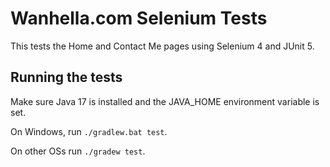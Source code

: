 # Wanhella.com Selenium Tests

This tests the Home and Contact Me pages using Selenium 4 and JUnit 5.

## Running the tests
Make sure Java 17 is installed and the JAVA_HOME environment variable is set.

On Windows, run `./gradlew.bat test`.

On other OSs run `./gradew test`.